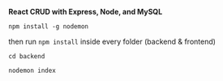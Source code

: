 **React CRUD with Express, Node, and MySQL**

```
npm install -g nodemon
```

then run `npm install` inside every folder (backend & frontend)

```
cd backend
```

```
nodemon index
```